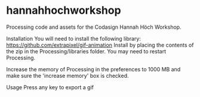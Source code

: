 hannahhochworkshop
==================

Processing code and assets for the Codasign Hannah Höch Workshop.

Installation
You will need to install the following library: https://github.com/extrapixel/gif-animation
Install by placing the contents of the zip in the Processing/libraries folder. You may need to restart Processing.

Increase the memory of Processing in the preferences to 1000 MB and make sure the 'increase memory' box is checked. 

Usage
Press any key to export a gif

